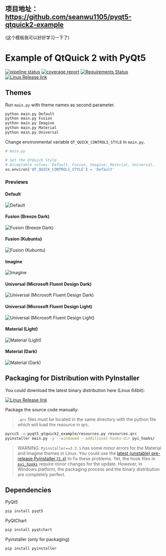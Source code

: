 ##  项目地址：https://github.com/seanwu1105/pyqt5-qtquick2-example

(这个模板我可以好好学习一下了)

# Example of QtQuick 2 with PyQt5

[![pipeline status](https://gitlab.com/seanwu1105/pyqt5-qtquick2-example/badges/master/pipeline.svg)](https://gitlab.com/seanwu1105/pyqt5-qtquick2-example/commits/master)
[![coverage report](https://gitlab.com/seanwu1105/pyqt5-qtquick2-example/badges/master/coverage.svg)](https://gitlab.com/seanwu1105/pyqt5-qtquick2-example/commits/master)
[![Requirements Status](https://requires.io/github/seanwu1105/pyqt5-qtquick2-example/requirements.svg?branch=master)](https://requires.io/github/seanwu1105/pyqt5-qtquick2-example/requirements/?branch=master)
[![Linux Release link](https://img.shields.io/badge/download-linux--64bit-brightgreen.svg)](https://gitlab.com/seanwu1105/pyqt5-qtquick2-example/-/jobs/artifacts/master/browse?job=release_linux)

## Themes

Run `main.py` with theme names as second parameter.

``` bash
python main.py Default
python main.py Fusion
python main.py Imagine
python main.py Material
python main.py Universal
```

Change environmental variable `QT_QUICK_CONTROLS_STYLE` in `main.py`.

``` python
# main.py

# Set the QtQuick Style
# Acceptable values: Default, Fusion, Imagine, Material, Universal.
os.environ['QT_QUICK_CONTROLS_STYLE'] = 'Default'
```

### Previews

#### Default

![Default](https://i.imgur.com/lwBOtnW.png)

#### Fusion (Breeze Dark)

![Fusion (Breeze Dark)](https://i.imgur.com/wUCiMmD.png)

#### Fusion (Kubuntu)

![Fusion (Kubuntu)](https://i.imgur.com/sQyEek4.png)

#### Imagine

![Imagine](https://i.imgur.com/yU3fb9J.png)

#### Universal (Microsoft Fluent Design Dark)

![Universal (Microsoft Fluent Design Dark)](https://i.imgur.com/74DDF2F.png)

#### Universal (Microsoft Fluent Design Light)

![Universal (Microsoft Fluent Design Light)](https://i.imgur.com/k96MevG.png)

#### Material (Light)

![Material (Light)](https://i.imgur.com/KozSAN1.png)

#### Material (Dark)

![Material (Dark)](https://i.imgur.com/QN8YUZW.png)

## Packaging for Distribution with PyInstaller

You could download the latest binary distribution here (Linux 64bit):

[![Linux Release link](https://img.shields.io/badge/download-linux--64bit-brightgreen.svg)](https://gitlab.com/GLaDOS1105/pyqt5-qtquick2-example/-/jobs/artifacts/master/browse?job=release)

Package the source code manually:

> `.qrc` files must be located in the same directory with the python file which will load the resource in qrc.

``` bash
pyrcc5 -o pyqt5_qtquick2_example/resources.py resources.qrc
pyinstaller main.py -y --windowed --additional-hooks-dir pyi_hooks/
```

> WARNING: `Pyinstaller==3.3.1` has some minor errors for the Material and Imagine themes in Linux. You could use the [latest (unstable) pre-release Pyinstaller (`3.4`)](https://codeload.github.com/pyinstaller/pyinstaller/zip/develop) to fix these problems. Yet, the hook files in [`pyi_hooks`](/pyi_hooks) require minor changes for the update. However, in Windows platform, the packaging process and the binary distribution are completely perfect.

## Dependencies

PyQt5

``` bash
pip install pyqt5
```

PyQtChart

``` bash
pip install pyqtchart
```

Pyinstaller (only for packaging)

``` bash
pip install pyinstaller
```
